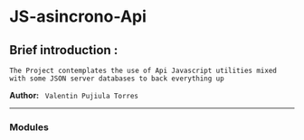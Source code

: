 # JS-asincrono-Api

## Brief introduction :

`` The Project contemplates the use of Api Javascript utilities mixed with some JSON server databases to back everything up ``

**Author:**  `` Valentin Pujiula Torres``

 ---

### Modules 